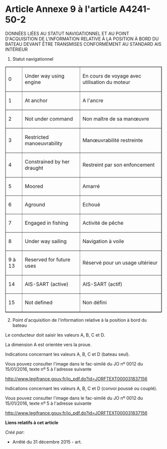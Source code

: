 # Article Annexe 9 à l'article A4241-50-2

DONNÉES LIÉES AU STATUT NAVIGATIONNEL ET AU POINT D'ACQUISITION DE  L'INFORMATION RELATIVE À LA POSITION À BORD DU BATEAU
DEVANT ÊTRE  TRANSMISES CONFORMÉMENT AU STANDARD AIS INTÉRIEUR 

1. Statut navigationnel 

<table border="1">
      <tbody>
        <tr>
          <td valign="middle" align="left">

0 

</td>
          <td valign="middle" align="left">

Under way using engine 

</td>
          <td align="left" valign="middle">

En cours de voyage avec utilisation du moteur 

</td>
        </tr>
        <tr>
          <td align="left" valign="middle">

1 

</td>
          <td align="left" valign="middle">

At anchor 

</td>
          <td valign="middle" align="left">

A l'ancre 

</td>
        </tr>
        <tr>
          <td align="left" valign="middle">

2 

</td>
          <td align="left" valign="middle">

Not under command 

</td>
          <td valign="middle" align="left">

Non maître de sa manœuvre 

</td>
        </tr>
        <tr>
          <td align="left" valign="middle">

3 

</td>
          <td align="left" valign="middle">

Restricted manoeuvrability 

</td>
          <td align="left" valign="middle">

Manœuvrabilité restreinte 

</td>
        </tr>
        <tr>
          <td align="left" valign="middle">

4 

</td>
          <td valign="middle" align="left">

Constrained by her draught 

</td>
          <td valign="middle" align="left">

Restreint par son enfoncement 

</td>
        </tr>
        <tr>
          <td align="left" valign="middle">

5 

</td>
          <td align="left" valign="middle">

Moored 

</td>
          <td valign="middle" align="left">

Amarré 

</td>
        </tr>
        <tr>
          <td align="left" valign="middle">

6 

</td>
          <td align="left" valign="middle">

Aground 

</td>
          <td align="left" valign="middle">

Echoué 

</td>
        </tr>
        <tr>
          <td valign="middle" align="left">

7 

</td>
          <td align="left" valign="middle">

Engaged in fishing 

</td>
          <td align="left" valign="middle">

Activité de pêche 

</td>
        </tr>
        <tr>
          <td align="left" valign="middle">

8 

</td>
          <td valign="middle" align="left">

Under way sailing 

</td>
          <td valign="middle" align="left">

Navigation à voile 

</td>
        </tr>
        <tr>
          <td align="left" valign="middle">

9 à 13 

</td>
          <td align="left" valign="middle">

Reserved for future uses 

</td>
          <td align="left" valign="middle">

Réservé pour un usage ultérieur 

</td>
        </tr>
        <tr>
          <td align="left" valign="middle">

14 

</td>
          <td align="left" valign="middle">

AIS-SART (active) 

</td>
          <td align="left" valign="middle">

AIS-SART (actif) 

</td>
        </tr>
        <tr>
          <td align="left" valign="middle">

15 

</td>
          <td valign="middle" align="left">

Not defined 

</td>
          <td align="left" valign="middle">

Non défini 

</td>
        </tr>
      </tbody>
    </table>

2. Point d'acquisition de l'information relative à la position à bord du bateau 

Le conducteur doit saisir les valeurs A, B, C et D. 

La dimension A est orientée vers la proue. 

Indications concernant les valeurs A, B, C et D (bateau seul). 

Vous pouvez consulter l'image dans le fac-similé du JO nº 0012 du 15/01/2016, texte nº 5 à l'adresse suivante 

http://www.legifrance.gouv.fr/jo_pdf.do?id=JORFTEXT000031837156

Indications concernant les valeurs A, B, C et D (convoi poussé ou couplé). 

Vous pouvez consulter l'image dans le fac-similé du JO nº 0012 du 15/01/2016, texte nº 5 à l'adresse suivante 

http://www.legifrance.gouv.fr/jo_pdf.do?id=JORFTEXT000031837156

**Liens relatifs à cet article**

_Créé par_:

  - Arrêté du 31 décembre 2015 - art.
